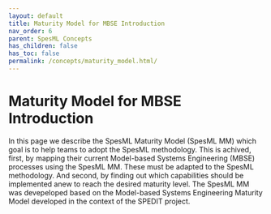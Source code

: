```yaml
---
layout: default
title: Maturity Model for MBSE Introduction
nav_order: 6
parent: SpesML Concepts
has_children: false
has_toc: false
permalink: /concepts/maturity_model.html/
---
```

# Maturity Model for MBSE Introduction

In this page we describe the SpesML Maturity Model (SpesML MM) which goal is to help teams to adopt the SpesML methodology. This is achived, first, by mapping their current Model-based Systems Engineering (MBSE) processes using the SpesML MM. These must be adapted to the SpesML methodology. And second, by finding out which capabilities should be implemented anew to reach the desired maturity level. The SpesML MM was devepeloped based on the Model-based Systems Engineering Maturity Model developed in the context of the SPEDIT project. 
